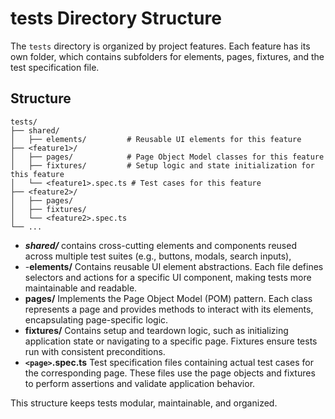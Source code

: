 # tests Directory Structure

The `tests` directory is organized by project features. Each feature has its own folder, which contains subfolders for elements, pages, fixtures, and the test specification file.

## Structure

```
tests/
├── shared/
│   ├── elements/         # Reusable UI elements for this feature 
├── <feature1>/
│   ├── pages/            # Page Object Model classes for this feature
│   ├── fixtures/         # Setup logic and state initialization for this feature
│   └── <feature1>.spec.ts # Test cases for this feature
├── <feature2>/
│   ├── pages/
│   ├── fixtures/
│   └── <feature2>.spec.ts
└── ...
```

* ***shared/***  contains cross-cutting elements and components reused across multiple test suites (e.g., buttons, modals, search inputs),
* -**elements/**  Contains reusable UI element abstractions. Each file defines selectors and actions for a specific UI component, making tests more maintainable and readable.
* **pages/** Implements the Page Object Model (POM) pattern. Each class represents a page and provides methods to interact with its elements, encapsulating page-specific logic.
* **fixtures/** Contains setup and teardown logic, such as initializing application state or navigating to a specific page. Fixtures ensure tests run with consistent preconditions.
* **`<page>`.spec.ts**  Test specification files containing actual test cases for the corresponding page. These files use the page objects and fixtures to perform assertions and validate application behavior.

This structure keeps tests modular, maintainable, and organized.
